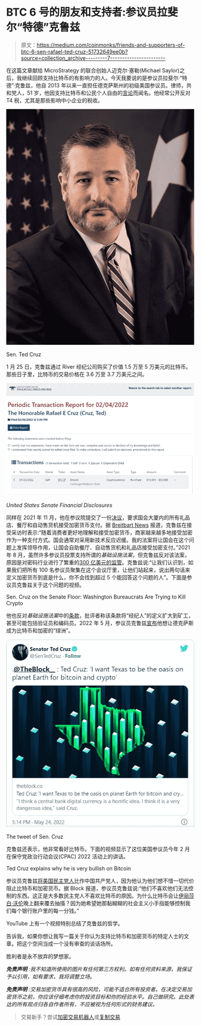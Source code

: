 # BTC 6 号的朋友和支持者:参议员拉斐尔“特德”克鲁兹

> 原文：<https://medium.com/coinmonks/friends-and-supporters-of-btc-6-sen-rafael-ted-cruz-51732649ee0b?source=collection_archive---------7----------------------->

在这篇文章献给 MicroStrategy 的联合创始人迈克尔·塞勒(Michael Saylor)之后，我继续回顾支持比特币的有影响力的人。今天我要说的是参议员拉斐尔·“特德”·克鲁兹，他自 2013 年以来一直担任德克萨斯州的初级美国参议员。律师，共和党人，51 岁，他因支持比特币和公民个人自由的[言论](https://www.youtube.com/watch?v=gegRA25QsEo)而闻名。他经常公开反对 T4 税，尤其是那些影响中小企业的税收。

![](img/63202f54ae27505057f82916107a962a.png)

Sen. Ted Cruz

1 月 25 日，克鲁兹通过 River 经纪公司购买了价值 1.5 万至 5 万美元的比特币。那些日子里，比特币的交易价格在 3.6 万至 3.7 万美元之间。

![](img/bcd8b964bde431a86fb7c6e4f1563779.png)

*United States Senate Financial Disclosures*

同样在 2021 年 11 月，他在参议院提交了一份[决议](https://www.congress.gov/117/crec/2021/11/01/167/191/CREC-2021-11-01-pt1-PgS7540-2.pdf)，要求国会大厦内的所有礼品店、餐厅和自动售货机接受加密货币支付。据 [Breitbart News](https://www.breitbart.com/politics/2021/11/01/exclusive-sen-ted-cruz-proposes-to-increase-cryptocurrency-awareness-acceptance-in-congress/) 报道，克鲁兹在接受采访时表示:“随着消费者更好地理解和接受加密货币，商家越来越多地接受加密作为一种支付方式。国会通常对采用新技术反应迟缓。我的法案将让国会在这个问题上发挥领导作用，让国会自助餐厅、自动售货机和礼品店接受加密支付。”2021 年 8 月，虽然许多参议员投票支持所谓的*基础设施法案*，但克鲁兹反对该法案，原因是对密码行业进行了繁重的[300 亿美元的监管](https://finance.yahoo.com/news/infrastructure-bill-looks-raise-30b-212531925.html)。克鲁兹说:“让我们认识到，如果我们把所有 100 名参议员聚集在这个会议厅里，让他们站起来，说出两句话来定义加密货币到底是什么，你不会找到超过 5 个能回答这个问题的人”。下面是参议员克鲁兹关于这个问题的视频。

Sen. Cruz on the Senate Floor: Washington Bureaucrats Are Trying to Kill Crypto

他也反对*基础设施法案*中的[条款](https://www.finance.senate.gov/imo/media/doc/Wyden%20Lummis%20Toomey%20Crypto%20Amendment.pdf)，批评者称该条款将“经纪人”的定义扩大到矿工，甚至可能包括验证员和编码员。2022 年 5 月，参议员克鲁兹[宣布](https://twitter.com/SenTedCruz/status/1529118669636345859?ref_src=twsrc%5Etfw%7Ctwcamp%5Etweetembed%7Ctwterm%5E1529118669636345859%7Ctwgr%5E53ee130191eab0234c9cfa64b3ebf6a707afc34b%7Ctwcon%5Es1_&ref_url=https%3A%2F%2Fwww.businesstoday.in%2Fcrypto%2Fstory%2Fted-cruz-wanted-to-make-texas-oasis-for-bitcoin-hours-before-shootout-334968-2022-05-25)他想让德克萨斯成为比特币和加密的“绿洲”。

![](img/5d8618e2b2eb7809f3f021f8df1530b6.png)

The tweet of Sen. Cruz

克鲁兹还表示，他非常看好比特币。下面的视频显示了这位美国参议员今年 2 月在保守党政治行动会议(CPAC) 2022 活动上的讲话。

Ted Cruz explains why he is very bullish on Bitcoin

参议员克鲁兹[将美国民主党人](https://www.youtube.com/watch?v=8Bw2xT3xw1s)比作中国共产党人，因为他认为他们想不惜一切代价阻止比特币和加密货币。据 Block 报道，参议员克鲁兹说:“他们不喜欢他们无法控制的东西。这正是大多数民主党人不喜欢比特币的原因。为什么比特币会让[伊丽莎白·沃伦](https://www.theblock.co/linked/126271/senator-elizabeth-warren-seeks-answers-from-bitcoin-miner-greenidge-on-its-environmental-impact)晚上翻来覆去抽搐？因为她希望她那黏糊糊的社会主义小手指能够控制我们每个银行账户里的每一分钱。”

YouTube 上有一个视频特别总结了克鲁兹的哲学。

告诉我，如果你想让我写一篇关于你认为支持比特币和加密货币的特定人士的文章。把这个空间当成一个没有审查的谈话场所。

胜利者是永不放弃的梦想家。

***免责声明*** *:我不知道所使用的图片有任何第三方权利。如有任何资料来源，我保证予以引用，如有要求，我将调整立场。*

***免责声明*** *:交易加密货币具有很高的风险，可能不适合所有投资者。在决定交易加密货币之前，你应该仔细考虑你的投资目标和你的经验水平。自己做研究。此处表达的所有观点归各自作者所有，不应被视为任何形式的财务建议。*

> 交易新手？尝试[加密交易机器人](/coinmonks/crypto-trading-bot-c2ffce8acb2a)或[复制交易](/coinmonks/top-10-crypto-copy-trading-platforms-for-beginners-d0c37c7d698c)